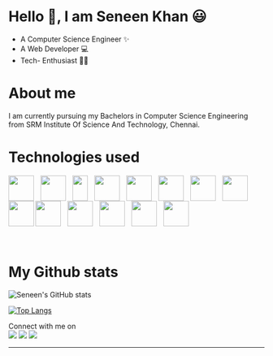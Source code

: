 # Hello :wave:, I am Seneen Khan 😃 
- A Computer Science Engineer :sparkles:
- A Web Developer :computer:
- Tech- Enthusiast 👨‍💻

# About me
I am currently pursuing my Bachelors in Computer Science Engineering from SRM Institute Of Science And Technology, Chennai.

# Technologies used

  <a href="https://www.python.org"><img src="https://cdn.jsdelivr.net/gh/devicons/devicon/icons/python/python-plain.svg" align="left" height=50px style="padding-right:10px"/></a>
  <a href="https://www.cprogramming.com"><img src="https://cdn.jsdelivr.net/gh/devicons/devicon/icons/c/c-plain.svg" align="left" height=50px style="padding-right:10px;" width="50px"/></a>
  <a href="https://isocpp.org"><img src="https://cdn.jsdelivr.net/gh/devicons/devicon/icons/cplusplus/cplusplus-plain.svg" align="left" height=50px style="padding-right:10px;" width="30px"/></a>
  <a href="https://www.w3.org/html/"><img src="https://cdn.jsdelivr.net/gh/devicons/devicon/icons/html5/html5-plain.svg" align="left" height=50px style="padding-right:10px;" width="50px"/></a>
  <a href="https://www.w3schools.com/css/"><img src="https://cdn.jsdelivr.net/gh/devicons/devicon/icons/css3/css3-plain.svg" align="left" height=50px style="padding-right:10px;" width="50px"/></a>
  <a href="https://flask.palletsprojects.com/en/3.0.x"> <img src="https://cdn.jsdelivr.net/gh/devicons/devicon/icons/flask/flask-original.svg" align="left" height=50px style="padding-right:10px;" width="50px"/></a>
  <a href="https://www.w3schools.com/js/"><img src="https://cdn.jsdelivr.net/gh/devicons/devicon/icons/javascript/javascript-plain.svg" align="left" height=50px style="padding-right:10px;" width="50px"/></a>
  <a href="https://nodejs.org/en"><img src="https://cdn.jsdelivr.net/gh/devicons/devicon/icons/nodejs/nodejs-plain.svg" align="left" height=50px style="padding-right:10px;" width="50px"/></a>
  <a href="https://react.dev"><img src="https://cdn.jsdelivr.net/gh/devicons/devicon/icons/react/react-original.svg" align="left" height=50px style="padding-right:10px margin-top:5px;" width="50px"/></a>
  <a href="https://www.mysql.com/"><img src="https://cdn.jsdelivr.net/gh/devicons/devicon@latest/icons/mysql/mysql-original.svg" height=50px style="padding-right:10px margin-top:5px;" width="50px"/></a>
  <a href="https://git-scm.com/"><img src="https://cdn.jsdelivr.net/gh/devicons/devicon/icons/git/git-original.svg" align="left" height=50px style="padding-right:10px;"/></a>
  <a href="https://expressjs.com/"><img src="https://cdn.jsdelivr.net/gh/devicons/devicon@latest/icons/express/express-original.svg" align="left" height=50px style="padding-right:10px;"/></a>
  <a href="https://www.mongodb.com/"><img src="https://cdn.jsdelivr.net/gh/devicons/devicon@latest/icons/mongodb/mongodb-original-wordmark.svg" align="left" height=50px style="padding-right:10px;"/></a>
  <a href="https://tailwindcss.com/"><img src="https://cdn.jsdelivr.net/gh/devicons/devicon@latest/icons/tailwindcss/tailwindcss-original.svg" align="left" height=50px style="padding-right:10px;"/></a>
<br>
<br>
<br>
# My Github stats
![Seneen's GitHub stats](https://github-readme-stats.vercel.app/api?username=itsankk05&hide=contribs,prs)

[![Top Langs](https://github-readme-stats.vercel.app/api/top-langs/?username=itsankk05&layout=pie)](https://github.com/anuraghazra/github-readme-stats)





<p>Connect with me on
<br>	
<a target="_blank" href="https://www.linkedin.com/in/seneen-khan-511a06220/"><img src="https://img.shields.io/badge/-LinkedIn-0077B5?style=for-the-badge&logo=Linkedin&logoColor=white"></img></a>
<a target="_blank" href="https://mail.google.com/mail/u/0/?tab=rm&ogbl#inbox"><img src="https://img.shields.io/badge/-Gmail-D14836?style=for-the-badge&logo=Gmail&logoColor=white"></img></a>
<a target="_blank" href="https://x.com/KhanSeneen"><img src="https://img.shields.io/badge/-Twitter-1DA1F2?style=for-the-badge&logo=Twitter&logoColor=white"></img></a>

<br>
</p>

------






          
          
          
          
          
  
            
          

